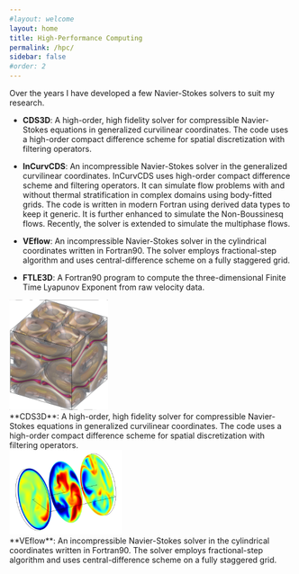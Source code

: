 ```yaml
---
#layout: welcome
layout: home
title: High-Performance Computing
permalink: /hpc/
sidebar: false
#order: 2
---
```


Over the years I have developed a few Navier-Stokes solvers to suit my research.
<br/>
- **CDS3D**: A high-order, high fidelity solver for compressible Navier-Stokes equations in generalized curvilinear coordinates. The code uses a high-order compact difference scheme for spatial discretization with filtering operators.


- **InCurvCDS**: An incompressible Navier-Stokes solver in the generalized curvilinear coordinates. InCurvCDS uses high-order compact difference scheme and filtering operators. It can simulate flow problems with and without thermal stratification in complex domains using body-fitted grids. The code is written in modern Fortran using derived data types to keep it generic. It is further enhanced to simulate the Non-Boussinesq flows. Recently, the solver is extended to simulate the multiphase flows.


- **VEflow**: An incompressible Navier-Stokes solver in the cylindrical coordinates written in Fortran90. The solver employs fractional-step algorithm and uses central-difference scheme on a fully staggered grid.


- **FTLE3D**: A Fortran90 program to compute the three-dimensional Finite Time Lyapunov Exponent from raw velocity data.
<div class="row">
  <div class="col-md-4" markdown="1">
  <!-- ![Alt Text](../img/folder/blah.jpg) -->
  <img src="/assets/img/TG_vorticity.png" width="175" height=auto>
  </div>
  <div class="col-md-8" markdown="1">
  **CDS3D**: A high-order, high fidelity solver for compressible Navier-Stokes equations in generalized curvilinear coordinates. The code uses a high-order compact difference scheme for spatial discretization with filtering operators.
  </div>
</div>

<div class="row">
  <div class="col-md-4" markdown="1">
  <!-- ![Alt Text](../img/folder/blah.jpg) -->
  <img src="/assets/img/VEflow.png" width="200" height=auto>
  </div>
  <div class="col-md-8" markdown="1">
  **VEflow**: An incompressible Navier-Stokes solver in the cylindrical coordinates written in Fortran90. The solver employs fractional-step algorithm and uses central-difference scheme on a fully staggered grid.
  </div>
</div>
